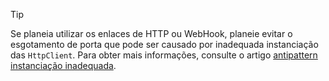 > [!TIP]
>
> Se planeia utilizar os enlaces de HTTP ou WebHook, planeie evitar o esgotamento de porta que pode ser causado por inadequada instanciação das `HttpClient`. Para obter mais informações, consulte o artigo [antipattern instanciação inadequada](https://docs.microsoft.com/azure/architecture/antipatterns/improper-instantiation/).
>
